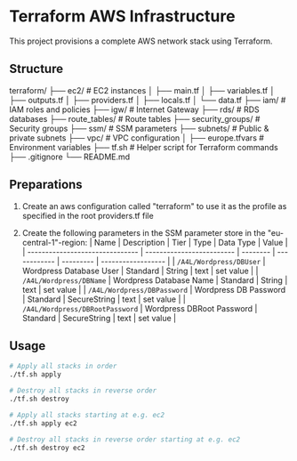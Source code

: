 # Terraform AWS Infrastructure

This project provisions a complete AWS network stack using Terraform.

## Structure
terraform/
├── ec2/               # EC2 instances
│   ├── main.tf
│   ├── variables.tf
│   ├── outputs.tf
│   ├── providers.tf
│   ├── locals.tf
│   └── data.tf
├── iam/               # IAM roles and policies
├── igw/               # Internet Gateway
├── rds/               # RDS databases
├── route_tables/      # Route tables
├── security_groups/   # Security groups
├── ssm/               # SSM parameters
├── subnets/           # Public & private subnets
├── vpc/               # VPC configuration
│
├── europe.tfvars      # Environment variables
├── tf.sh              # Helper script for Terraform commands
├── .gitignore
└── README.md


## Preparations
1) Create an aws configuration called "terraform" to use it as the profile as specified in the root providers.tf file

2) Create the following parameters in the SSM parameter store in the "eu-central-1"-region:
| Name                            | Description               | Tier     | Type         | Data Type | Value              |
| ------------------------------- | ------------------------- | -------- | ------------ | --------- | ------------------ |
| `/A4L/Wordpress/DBUser`         | Wordpress Database User   | Standard | String       | text      | set value          |
| `/A4L/Wordpress/DBName`         | Wordpress Database Name   | Standard | String       | text      | set value          |
| `/A4L/Wordpress/DBPassword`     | Wordpress DB Password     | Standard | SecureString | text      | set value          |
| `/A4L/Wordpress/DBRootPassword` | Wordpress DBRoot Password | Standard | SecureString | text      | set value          |



## Usage

```bash
# Apply all stacks in order
./tf.sh apply

# Destroy all stacks in reverse order
./tf.sh destroy

# Apply all stacks starting at e.g. ec2
./tf.sh apply ec2

# Destroy all stacks in reverse order starting at e.g. ec2
./tf.sh destroy ec2
